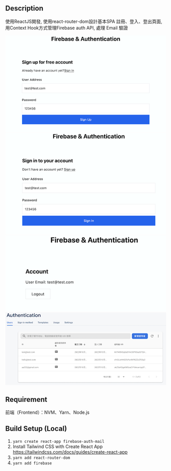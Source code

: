 
## Description

使用ReactJS開發, 使用react-router-dom設計基本SPA 註冊、登入、登出頁面, 用Context Hook方式管理Firebase auth API, 處理 Email 驗證

<div align="center"><img src="https://github.com/jie-cat/firebase-auth-email/blob/main/src/assets/signUp.png" width="650px"></div>
<div align="center"><img src="https://github.com/jie-cat/firebase-auth-email/blob/main/src/assets/signIn.png" width="650px"></div>
<div align="center"><img src="https://github.com/jie-cat/firebase-auth-email/blob/main/src/assets/account.png" width="650px"></div>
<div align="center"><img src="https://github.com/jie-cat/firebase-auth-email/blob/main/src/assets/firebase.png" width="650px"></div>

## Requirement

前端（Frontend）：NVM、Yarn、Node.js

## Build Setup (Local)

1. `yarn create react-app firebase-auth-mail`
2. Install Tailwind CSS with Create React App  https://tailwindcss.com/docs/guides/create-react-app
3. `yarn add react-router-dom`
4. `yarn add firebase`

